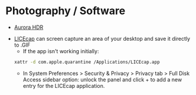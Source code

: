 # Photography / Software

* [Aurora HDR](https://skylum.com/aurorahdr)

- [LICEcap](https://cockos.com/licecap/) can screen capture an area of your desktop and save it directly to .GIF
  - If the app isn't working initially:
  ```sh
  xattr -d com.apple.quarantine /Applications/LICEcap.app
  ```
  - In System Preferences > Security & Privacy > Privacy tab > Full Disk Access sidebar option: unlock the panel and click + to add a new entry for the LICEcap application.
  